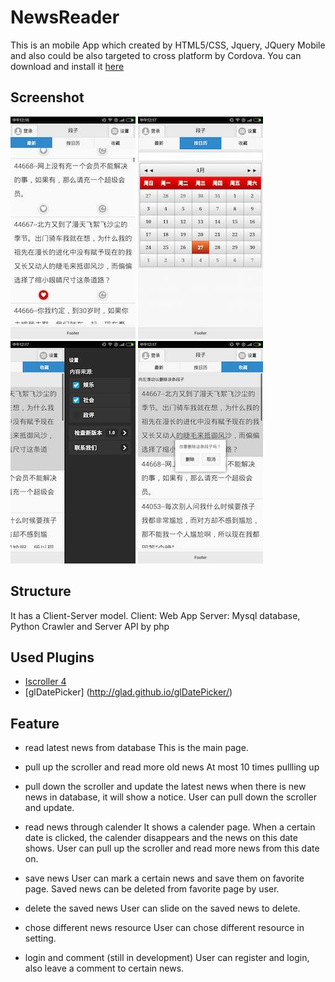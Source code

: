 # NewsReader
This is an mobile App which created by HTML5/CSS, Jquery, JQuery Mobile and also could be also targeted to cross platform by Cordova. You can download and install it [here](/android-debug.apk)

## Screenshot

![Alt text](/img/main.png)
![Alt text](/img/calender.png)
![Alt text](/img/set.png)
![Alt text](/img/fav.png)

## Structure
It has a Client-Server model.
Client: Web App
Server: Mysql database, Python Crawler and Server API by php 

## Used Plugins
* [Iscroller 4](http://cubiq.org/iscroll-4)
* [glDatePicker] (http://glad.github.io/glDatePicker/)

## Feature

* read latest news from database
This is the main page.

* pull up the scroller and read more old news
At most 10 times pullling up

* pull down the scroller and update the latest news
when there is new news in database, it will show a notice. User can pull down the scroller and update.

* read news through calender
It shows a calender page. When a certain date is clicked, the calender disappears and the news on this date shows.
User can pull up the scroller and read more news from this date on.

* save news
User can mark a certain news and save them on favorite page.
Saved news can be deleted from favorite page by user.

* delete the saved news
User can slide on the saved news to delete.

* chose different news resource
User can chose different resource in setting.

* login and comment (still in development)
User can register and login, also leave a comment to certain news.





